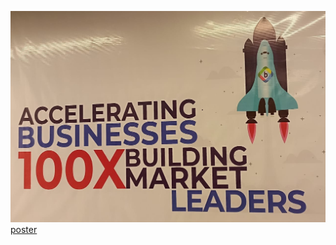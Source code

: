 ![poster](README.jpeg.jpeg)
<a href="https://navyasreebheesetty.github.io/AssignmentPoster/">poster</a>

